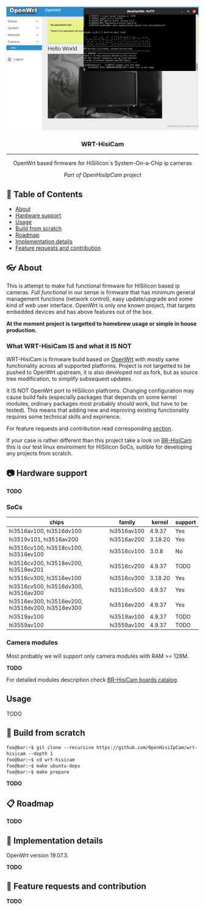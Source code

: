 <p align="center">
 <img src="images/wrt-hisicam.jpg" alt="wrt-hisicam">
</p>

<h3 align="center">WRT-HisiCam</h3>

---

<p align="center">OpenWrt based firmware for HiSilicon`s System-On-a-Chip ip cameras</p>
<p align="center"><em>Part of OpenHisiIpCam project</em></p>

## :pencil: Table of Contents
- [About](#about)
- [Hardware support](#hardware-support)
- [Usage](#usage)
- [Build from scratch](#build-from-scratch)
- [Roadmap](#roadmap)
- [Implementation details](#implementation-details)
- [Feature requests and contribution](#feature-requests-and-contribution)

## :eyeglasses: About
This is attempt to make full functional firmware for HiSilicon based ip cameras.
*Full functional* in our sense is firmware that has minimum general management functions (network control),
easy update/upgrade and some kind of web user interface. OpenWrt is only one known project, that targets embedded devices and has above features out of the box.

**At the moment project is targetted to homebrew usage or simple in house production.** 

### What WRT-HisiCam IS and what it IS NOT

WRT-HisiCam is firmware build based on [OpenWrt](https://openwrt.org/) with mostly same functionality across all supported platforms.
Project is not targetted to be pushed to OpenWrt upstream, it is also developed not as fork, but as source tree modification, to simplify subsequent updates.

It IS NOT OpenWrt port to HiSilicon platfroms. Changing configuration may cause build fails 
(especially packages that depends on some kernel modules, ordinary packages most probably should work, but have to be tested). 
This means that adding new and improving existing functionality requires some technical skills and expirience.

For feature requests and contribution read corresponding [section](#feature-requests-and-contribution). 

If your case is rather different than this project take a look on [BR-HisiCam](https://github.com/OpenHisiIpCam/br-hisicam)
this is our test linux enviroiment for HiSilicon SoCs, suitible for developing any projects from scratch.

## :camera: Hardware support

**TODO**

### SoCs

| chips                                                 | family        | kernel |support|
|-------------------------------------------------------|---------------|--------|-------|
| hi3516av100, hi3516dv100                              | hi3516av100   |4.9.37  |Yes    |
| hi3519v101,  hi3516av200                              | hi3516av200   |3.18.20 |Yes    |
| hi3516cv100, hi3518cv100, hi3518ev100                 | hi3516cv100   |3.0.8   |No     |
| hi3516cv200, hi3518ev200, hi3518ev201                 | hi3516cv200   |4.9.37  |TODO   |
| hi3516cv300, hi3516ev100                              | hi3516cv300   |3.18.20 |Yes    |
| hi3516cv500, hi3516dv300, hi3516av300                 | hi3516cv500   |4.9.37  |Yes    |
| hi3516ev300, hi3516ev200, hi3516dv200, hi3518ev300    | hi3516ev200   |4.9.37  |Yes    |
| hi3519av100                                           | hi3519av100   |4.9.37  |TODO   |
| hi3559av100                                           | hi3559av100   |4.9.37  |TODO   |

### Camera modules

Most probably we will support only camera modules with RAM >= 128M.

**TODO**

For detailed modules description check [BR-HisiCam boards catalog](https://github.com/OpenHisiIpCam/br-hisicam/tree/master/br-ext-hisicam/board#boards-catalog).

## Usage

TODO

## :hammer: Build from scratch

```console
foo@bar:~$ git clone --recursive https://github.com/OpenHisiIpCam/wrt-hisicam --depth 1
foo@bar:~$ cd wrt-hisicam
foo@bar:~$ make ubuntu-deps
foo@bar:~$ make prepare
```

**TODO**

## :clipboard: Roadmap

**TODO**

## :notebook: Implementation details

OpenWrt version 19.07.3.

**TODO**

## :open_hands: Feature requests and contribution

**TODO**
